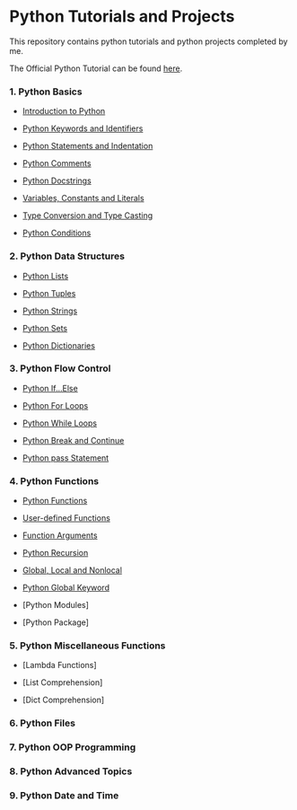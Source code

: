 # **Python Tutorials and Projects**

This repository contains python tutorials and python projects completed by me.

The Official Python Tutorial can be found [here](https://docs.python.org/3/tutorial/).


### **1.	Python Basics**

   - [Introduction to Python](https://github.com/pb111/Python/blob/master/Introduction_to_Python.ipynb)
   
   - [Python Keywords and Identifiers](https://github.com/pb111/Python/blob/master/Python_Keywords_and_Identifiers.ipynb)
   
   - [Python Statements and Indentation](https://github.com/pb111/Python/blob/master/Python_Statements_and_Indentation.ipynb)
   
   - [Python Comments](https://github.com/pb111/Python/blob/master/Python_Comments.ipynb)
   
   - [Python Docstrings](https://github.com/pb111/Python/blob/master/Python_Docstrings.ipynb)
   
   - [Variables, Constants and Literals](https://github.com/pb111/Python/blob/master/Variables%2C_Constants_and_Literals.ipynb)
   
   - [Type Conversion and Type Casting](https://github.com/pb111/Python/blob/master/Type_Conversion_and_Type_Casting.ipynb)
   
   - [Python Conditions](https://github.com/pb111/Python/blob/master/Python_Conditions.ipynb)

### **2.	Python Data Structures**

   - [Python Lists](https://github.com/pb111/Python/blob/master/Python_Lists.ipynb)
   
   - [Python Tuples](https://github.com/pb111/Python/blob/master/Python_Tuples.ipynb)
   
   - [Python Strings](https://github.com/pb111/Python/blob/master/Python_Strings.ipynb)
   
   - [Python Sets](https://github.com/pb111/Python/blob/master/Python_Sets.ipynb)
   
   - [Python Dictionaries](https://github.com/pb111/Python/blob/master/Python_Dictionaries.ipynb)
   
### **3.	Python Flow Control**

   - [Python If...Else](https://github.com/pb111/Python/blob/master/Python_If_Else.ipynb)
   
   - [Python For Loops](https://github.com/pb111/Python/blob/master/Python_For_Loops.ipynb)
   
   - [Python While Loops](https://github.com/pb111/Python/blob/master/Python_While_Loops.ipynb)
   
   - [Python Break and Continue](https://github.com/pb111/Python/blob/master/Python_break_and_continue.ipynb)
   
   - [Python pass Statement](https://github.com/pb111/Python/blob/master/Python_pass_statement.ipynb)

### **4.	Python Functions**

   - [Python Functions](https://github.com/pb111/Python/blob/master/Python_Functions.ipynb)
   
   - [User-defined Functions](https://github.com/pb111/Python-tutorials-and-projects/blob/master/User_defined_Functions.ipynb)
   
   - [Function Arguments](https://github.com/pb111/Python-tutorials-and-projects/blob/master/Python_Function_Arguments.ipynb)
   
   - [Python Recursion](https://github.com/pb111/Python-tutorials-and-projects/blob/master/Python_Recursion.ipynb)
   
   - [Global, Local and Nonlocal](https://github.com/pb111/Python-tutorials-and-projects/blob/master/Python_Global%2C_Local_and_Nonlocal_Variables.ipynb)
   
   - [Python Global Keyword](https://github.com/pb111/Python-tutorials-and-projects/blob/master/Python_Global_Keyword.ipynb)
   
   - [Python Modules]
   
   - [Python Package]
   
### **5.	Python Miscellaneous Functions**

   - [Lambda Functions]
   
   - [List Comprehension]
   
   - [Dict Comprehension]
   
### **6.	Python Files**

### **7.	Python OOP Programming**

### **8.	Python Advanced Topics**

### **9.	Python Date and Time**


